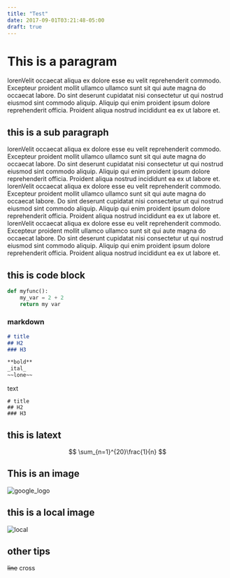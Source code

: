 ```yaml
---
title: "Test"
date: 2017-09-01T03:21:48-05:00
draft: true
---
```


# This is a paragram
lorenVelit occaecat aliqua ex dolore esse eu velit reprehenderit commodo. Excepteur proident mollit ullamco ullamco sunt sit qui aute magna do occaecat labore. Do sint deserunt cupidatat nisi consectetur ut qui nostrud eiusmod sint commodo aliquip. Aliquip qui enim proident ipsum dolore reprehenderit officia. Proident aliqua nostrud incididunt ea ex ut labore et.

## this is a sub paragraph
lorenVelit occaecat aliqua ex dolore esse eu velit reprehenderit commodo. Excepteur proident mollit ullamco ullamco sunt sit qui aute magna do occaecat labore. Do sint deserunt cupidatat nisi consectetur ut qui nostrud eiusmod sint commodo aliquip. Aliquip qui enim proident ipsum dolore reprehenderit officia. Proident aliqua nostrud incididunt ea ex ut labore et.
lorenVelit occaecat aliqua ex dolore esse eu velit reprehenderit commodo. Excepteur proident mollit ullamco ullamco sunt sit qui aute magna do occaecat labore. Do sint deserunt cupidatat nisi consectetur ut qui nostrud eiusmod sint commodo aliquip. Aliquip qui enim proident ipsum dolore reprehenderit officia. Proident aliqua nostrud incididunt ea ex ut labore et.
lorenVelit occaecat aliqua ex dolore esse eu velit reprehenderit commodo. Excepteur proident mollit ullamco ullamco sunt sit qui aute magna do occaecat labore. Do sint deserunt cupidatat nisi consectetur ut qui nostrud eiusmod sint commodo aliquip. Aliquip qui enim proident ipsum dolore reprehenderit officia. Proident aliqua nostrud incididunt ea ex ut labore et.

## this is code block

```python
def myfunc():
    my_var = 2 + 2
    return my var
```

### markdown

```md
# title
## H2
### H3

**bold**
_ital_
~~lone~~
```

text

```text
# title
## H2
### H3
```
## this is latext

$$
\sum_{n=1}^{20}\frac{1}{n}
$$


## This is an image 
![google_logo](https://www.google.com/images/branding/googlelogo/1x/googlelogo_color_272x92dp.png "a fucken logo")

## this is a local image

![local](/images/code.jpg "code")


## other tips

~~line~~ cross